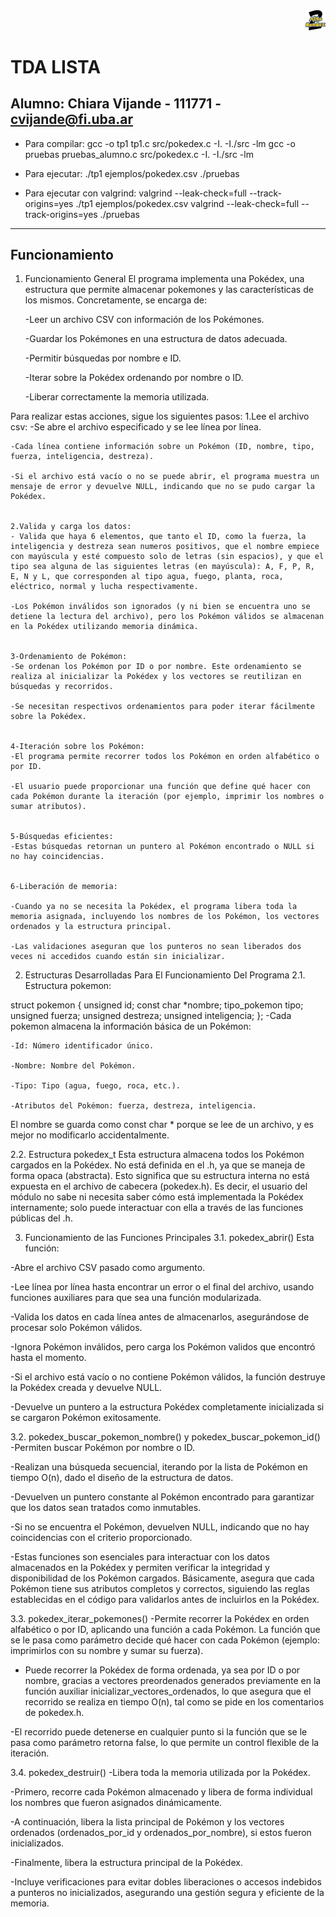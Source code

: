 <div align="right">
<img width="32px" src="img/algo2.svg">
</div>

# TDA LISTA

## Alumno: Chiara Vijande - 111771 - cvijande@fi.uba.ar

- Para compilar: 
gcc -o tp1 tp1.c src/pokedex.c -I. -I./src -lm
gcc -o pruebas pruebas_alumno.c src/pokedex.c -I. -I./src -lm

- Para ejecutar:
./tp1 ejemplos/pokedex.csv
./pruebas

- Para ejecutar con valgrind:
valgrind --leak-check=full --track-origins=yes ./tp1 ejemplos/pokedex.csv
valgrind --leak-check=full --track-origins=yes ./pruebas

---

##  Funcionamiento

1. Funcionamiento General
El programa implementa una Pokédex, una estructura que permite almacenar pokemones y las características de los mismos. 
Concretamente, se encarga de:

	-Leer un archivo CSV con información de los Pokémones.

	-Guardar los Pokémones en una estructura de datos adecuada.

	-Permitir búsquedas por nombre e ID.

	-Iterar sobre la Pokédex ordenando por nombre o ID.

	-Liberar correctamente la memoria utilizada.

Para realizar estas acciones, sigue los siguientes pasos:
	1.Lee el archivo csv:
	-Se abre el archivo especificado y se lee línea por línea.

	-Cada línea contiene información sobre un Pokémon (ID, nombre, tipo, fuerza, inteligencia, destreza).

	-Si el archivo está vacío o no se puede abrir, el programa muestra un mensaje de error y devuelve NULL, indicando que no se pudo cargar la Pokédex.


	2.Valida y carga los datos:
	- Valida que haya 6 elementos, que tanto el ID, como la fuerza, la inteligencia y destreza sean numeros positivos, que el nombre empiece con mayúscula y esté compuesto solo de letras (sin espacios), y que el tipo sea alguna de las siguientes letras (en mayúscula): A, F, P, R, E, N y L, que corresponden al tipo agua, fuego, planta, roca, eléctrico, normal y lucha respectivamente.

	-Los Pokémon inválidos son ignorados (y ni bien se encuentra uno se detiene la lectura del archivo), pero los Pokémon válidos se almacenan en la Pokédex utilizando memoria dinámica.


	3-Ordenamiento de Pokémon:
	-Se ordenan los Pokémon por ID o por nombre. Este ordenamiento se realiza al inicializar la Pokédex y los vectores se reutilizan en búsquedas y recorridos.

	-Se necesitan respectivos ordenamientos para poder iterar fácilmente sobre la Pokédex.


	4-Iteración sobre los Pokémon:
	-El programa permite recorrer todos los Pokémon en orden alfabético o por ID.

	-El usuario puede proporcionar una función que define qué hacer con cada Pokémon durante la iteración (por ejemplo, imprimir los nombres o sumar atributos).


	5-Búsquedas eficientes:
	-Estas búsquedas retornan un puntero al Pokémon encontrado o NULL si no hay coincidencias.


	6-Liberación de memoria:

	-Cuando ya no se necesita la Pokédex, el programa libera toda la memoria asignada, incluyendo los nombres de los Pokémon, los vectores ordenados y la estructura principal.

	-Las validaciones aseguran que los punteros no sean liberados dos veces ni accedidos cuando están sin inicializar.


2. Estructuras Desarrolladas Para El Funcionamiento Del Programa
2.1. Estructura pokemon:

struct pokemon {
    unsigned id; 
    const char *nombre;
    tipo_pokemon tipo;
    unsigned fuerza;
    unsigned destreza;
    unsigned inteligencia;
};
-Cada pokemon almacena la información básica de un Pokémon:

    -Id: Número identificador único.

    -Nombre: Nombre del Pokémon.

    -Tipo: Tipo (agua, fuego, roca, etc.).

    -Atributos del Pokémon: fuerza, destreza, inteligencia.

El nombre se guarda como const char * porque se lee de un archivo, y es mejor no modificarlo accidentalmente.

2.2. Estructura pokedex_t
Esta estructura almacena todos los Pokémon cargados en la Pokédex. No está definida en el .h, ya que se maneja de forma opaca (abstracta). Esto significa que su estructura interna no está expuesta en el archivo de cabecera (pokedex.h). Es decir, el usuario del módulo no sabe ni necesita saber cómo está implementada la Pokédex internamente; solo puede interactuar con ella a través de las funciones públicas del .h.

3. Funcionamiento de las Funciones Principales
3.1. pokedex_abrir()
Esta función:

-Abre el archivo CSV pasado como argumento.

-Lee línea por línea hasta encontrar un error o el final del archivo, usando funciones auxiliares para que sea una función modularizada.

-Valida los datos en cada línea antes de almacenarlos, asegurándose de procesar solo Pokémon válidos.

-Ignora Pokémon inválidos, pero carga los Pokémon validos que encontró hasta el momento.

-Si el archivo está vacío o no contiene Pokémon válidos, la función destruye la Pokédex creada y devuelve NULL.

-Devuelve un puntero a la estructura Pokédex completamente inicializada si se cargaron Pokémon exitosamente.

3.2. pokedex_buscar_pokemon_nombre() y pokedex_buscar_pokemon_id()
-Permiten buscar Pokémon por nombre o ID.

-Realizan una búsqueda secuencial, iterando por la lista de Pokémon en tiempo O(n), dado el diseño de la estructura de datos.

-Devuelven un puntero constante al Pokémon encontrado para garantizar que los datos sean tratados como inmutables.

-Si no se encuentra el Pokémon, devuelven NULL, indicando que no hay coincidencias con el criterio proporcionado.

-Estas funciones son esenciales para interactuar con los datos almacenados en la Pokédex y permiten verificar la integridad y disponibilidad de los Pokémon cargados. Básicamente, asegura que cada Pokémon tiene sus atributos completos y correctos, siguiendo las reglas establecidas en el código para validarlos antes de incluirlos en la Pokédex.

3.3. pokedex_iterar_pokemones()
-Permite recorrer la Pokédex en orden alfabético o por ID, aplicando una función a cada Pokémon. La función que se le pasa como parámetro decide qué hacer con cada Pokémon (ejemplo: imprimirlos con su nombre y sumar su fuerza).

- Puede recorrer la Pokédex de forma ordenada, ya sea por ID o por nombre, gracias a vectores preordenados generados previamente en la función auxiliar inicializar_vectores_ordenados, lo que asegura que el recorrido se realiza en tiempo O(n), tal como se pide en los comentarios de pokedex.h.

-El recorrido puede detenerse en cualquier punto si la función que se le pasa como parámetro retorna false, lo que permite un control flexible de la iteración.

3.4. pokedex_destruir()
-Libera toda la memoria utilizada por la Pokédex.

-Primero, recorre cada Pokémon almacenado y libera de forma individual los nombres que fueron asignados dinámicamente.

-A continuación, libera la lista principal de Pokémon y los vectores ordenados (ordenados_por_id y ordenados_por_nombre), si estos fueron inicializados.

-Finalmente, libera la estructura principal de la Pokédex.

-Incluye verificaciones para evitar dobles liberaciones o accesos indebidos a punteros no inicializados, asegurando una gestión segura y eficiente de la memoria.


